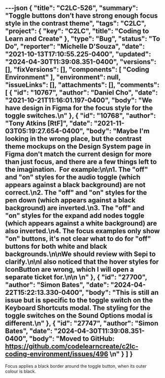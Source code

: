 ---json
{
  "title": "C2LC-526",
  "summary": "Toggle buttons don’t have strong enough focus style in the contrast theme",
  "tags": "C2LC",
  "project": {
    "key": "C2LC",
    "title": "Coding to Learn and Create"
  },
  "type": "Bug",
  "status": "To Do",
  "reporter": "Michelle D'Souza",
  "date": "2021-10-13T17:10:55.225-0400",
  "updated": "2024-04-30T11:39:08.351-0400",
  "versions": [],
  "fixVersions": [],
  "components": [
    "Coding Environment"
  ],
  "environment": null,
  "issueLinks": [],
  "attachments": [],
  "comments": [
    {
      "id": "10767",
      "author": "Daniel Cho",
      "date": "2021-10-21T11:16:01.197-0400",
      "body": "We have design in Figma for the focus style for the toggle switches.\n"
    },
    {
      "id": "10768",
      "author": "Tony Atkins [RtF]",
      "date": "2021-11-03T05:19:27.654-0400",
      "body": "Maybe I'm looking in the wrong place, but the contrast theme mockups on the Design System page in Figma don't match the current design for more than just focus, and there are a few things left to the imagination.  For example:\n\n1. The \"off\" and \"on\" styles for the audio toggle (which appears against a black background) are not correct.\n2. The \"off\" and \"on\" styles for the pen down (which appears against a black background) are inverted.\n3. The \"off\" and \"on\" styles for the expand add nodes toggle (which appears against a white background) are also inverted.\n4. The focus examples only show \"on\" buttons, it's not clear what to do for \"off\" buttons for both white and black backgrounds.\n\nWe should review with Sepi to clarify.\n\nI also noticed that the hover styles for IconButton are wrong, which I will open a separate ticket for.\n\n \n"
    },
    {
      "id": "27700",
      "author": "Simon Bates",
      "date": "2024-04-22T15:22:13.330-0400",
      "body": "This is still an issue but is specific to the toggle switch on the Keyboard Shortcuts modal. The styling for the toggle switches on the Sound Options modal is different.\n"
    },
    {
      "id": "27747",
      "author": "Simon Bates",
      "date": "2024-04-30T11:39:08.351-0400",
      "body": "Moved to GitHub: <https://github.com/codelearncreate/c2lc-coding-environment/issues/496>&#x20;\n"
    }
  ]
}
---
Focus applies a black border around the toggle button, when its outer colour is black.

        
